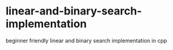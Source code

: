 # linear-and-binary-search-implementation
beginner friendly linear and binary search implementation in cpp
